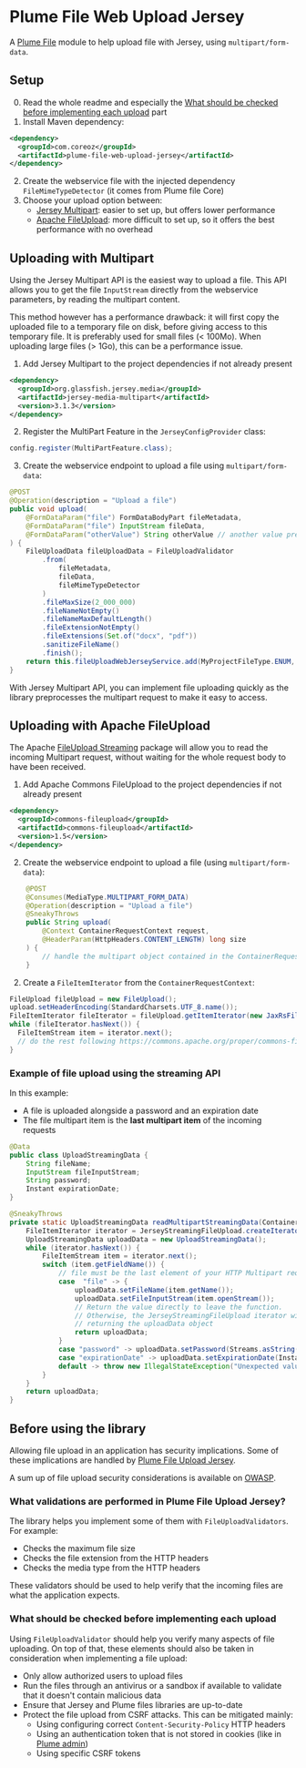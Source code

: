 Plume File Web Upload Jersey
============================

A [Plume File](../) module to help upload file with Jersey, using `multipart/form-data`.

Setup
-----

0. Read the whole readme and especially the [What should be checked before implementing each upload](#what-should-be-checked-before-implementing-each-upload) part
1. Install Maven dependency:
```xml
<dependency>
  <groupId>com.coreoz</groupId>
  <artifactId>plume-file-web-upload-jersey</artifactId>
</dependency>
```
2. Create the webservice file with the injected dependency `FileMimeTypeDetector` (it comes from Plume file Core)
3. Choose your upload option between:
   - [Jersey Multipart](#uploading-with-multipart): easier to set up, but offers lower performance
   - [Apache FileUpload](#uploading-with-apache-fileupload): more difficult to set up, so it offers the best performance with no overhead

Uploading with Multipart
------------------------

Using the Jersey Multipart API is the easiest way to upload a file.
This API allows you to get the file `InputStream` directly from the webservice parameters, by reading the multipart content.

This method however has a performance drawback: it will first copy the uploaded file to a temporary file on disk, before giving access to this temporary file. 
It is preferably used for small files (< 100Mo).
When uploading large files (> 1Go), this can be a performance issue.

1. Add Jersey Multipart to the project dependencies if not already present
```xml
<dependency>
  <groupId>org.glassfish.jersey.media</groupId>
  <artifactId>jersey-media-multipart</artifactId>
  <version>3.1.3</version>
</dependency>
```
2. Register the MultiPart Feature in the `JerseyConfigProvider` class:
```java
config.register(MultiPartFeature.class);
```
3. Create the webservice endpoint to upload a file using `multipart/form-data`:
```java
@POST
@Operation(description = "Upload a file")
public void upload(
    @FormDataParam("file") FormDataBodyPart fileMetadata,
    @FormDataParam("file") InputStream fileData,
    @FormDataParam("otherValue") String otherValue // another value present in the multipart request
) {
    FileUploadData fileUploadData = FileUploadValidator
        .from(
            fileMetadata,
            fileData,
            fileMimeTypeDetector
        )
        .fileMaxSize(2_000_000)
        .fileNameNotEmpty()
        .fileNameMaxDefaultLength()
        .fileExtensionNotEmpty()
        .fileExtensions(Set.of("docx", "pdf"))
        .sanitizeFileName()
        .finish();
    return this.fileUploadWebJerseyService.add(MyProjectFileType.ENUM, fileUploadData);
}
```

With Jersey Multipart API, you can implement file uploading quickly as the library preprocesses the multipart request 
to make it easy to access.

Uploading with Apache FileUpload
--------------------------------

The Apache [FileUpload Streaming](https://commons.apache.org/proper/commons-fileupload/streaming.html) package will allow you to read the incoming Multipart request, without waiting for the whole request body to have been received.

1. Add Apache Commons FileUpload to the project dependencies if not already present
```xml
<dependency>
  <groupId>commons-fileupload</groupId>
  <artifactId>commons-fileupload</artifactId>
  <version>1.5</version>
</dependency>
```
2. Create the webservice endpoint to upload a file (using `multipart/form-data`):
```java
    @POST
    @Consumes(MediaType.MULTIPART_FORM_DATA)
    @Operation(description = "Upload a file")
    @SneakyThrows
    public String upload(
        @Context ContainerRequestContext request,
        @HeaderParam(HttpHeaders.CONTENT_LENGTH) long size
    ) {
        // handle the multipart object contained in the ContainerRequestContext ... 
    }
```
2. Create a `FileItemIterator` from the `ContainerRequestContext`:
```java
FileUpload fileUpload = new FileUpload();
upload.setHeaderEncoding(StandardCharsets.UTF_8.name());
FileItemIterator fileIterator = fileUpload.getItemIterator(new JaxRsFileItemIterator(request));
while (fileIterator.hasNext()) {
  FileItemStream item = iterator.next();
  // do the rest following https://commons.apache.org/proper/commons-fileupload/streaming.html
}
```

### Example of file upload using the streaming API
In this example:
- A file is uploaded alongside a password and an expiration date
- The file multipart item is the **last multipart item** of the incoming requests 

```java
@Data
public class UploadStreamingData {
    String fileName;
    InputStream fileInputStream;
    String password;
    Instant expirationDate;
}

@SneakyThrows
private static UploadStreamingData readMultipartStreamingData(ContainerRequestContext request) {
    FileItemIterator iterator = JerseyStreamingFileUpload.createIterator(request); // your newly created iterator
    UploadStreamingData uploadData = new UploadStreamingData();
    while (iterator.hasNext()) {
        FileItemStream item = iterator.next();
        switch (item.getFieldName()) {
            // file must be the last element of your HTTP Multipart request
            case  "file" -> {
                uploadData.setFileName(item.getName());
                uploadData.setFileInputStream(item.openStream());
                // Return the value directly to leave the function.
                // Otherwise, the JerseyStreamingFileUpload iterator will read the entire input stream before
                // returning the uploadData object
                return uploadData;
            }
            case "password" -> uploadData.setPassword(Streams.asString(item.openStream()));
            case "expirationDate" -> uploadData.setExpirationDate(Instant.parse(Streams.asString(item.openStream())));
            default -> throw new IllegalStateException("Unexpected value: " + item.getFieldName());
        }
    }
    return uploadData;
}
```

Before using the library
------------------------
Allowing file upload in an application has security implications.
Some of these implications are handled by [Plume File Upload Jersey](#what-validations-are-performed-in-plume-file-upload-jersey).

A sum up of file upload security considerations is available on [OWASP](https://cheatsheetseries.owasp.org/cheatsheets/File_Upload_Cheat_Sheet.html).

### What validations are performed in Plume File Upload Jersey?

The library helps you implement some of them with `FileUploadValidators`. For example:
- Checks the maximum file size
- Checks the file extension from the HTTP headers
- Checks the media type from the HTTP headers

These validators should be used to help verify that the incoming files are what the application expects.

### What should be checked before implementing each upload

Using `FileUploadValidator` should help you verify many aspects of file uploading. On top of that, these elements should also be taken in consideration when implementing a file upload: 
- Only allow authorized users to upload files
- Run the files through an antivirus or a sandbox if available to validate that it doesn't contain malicious data
- Ensure that Jersey and Plume files libraries are up-to-date
- Protect the file upload from CSRF attacks. This can be mitigated mainly:
  - Using configuring correct `Content-Security-Policy` HTTP headers
  - Using an authentication token that is not stored in cookies (like in [Plume admin](https://github.com/Coreoz/Plume-admin))
  - Using specific CSRF tokens
